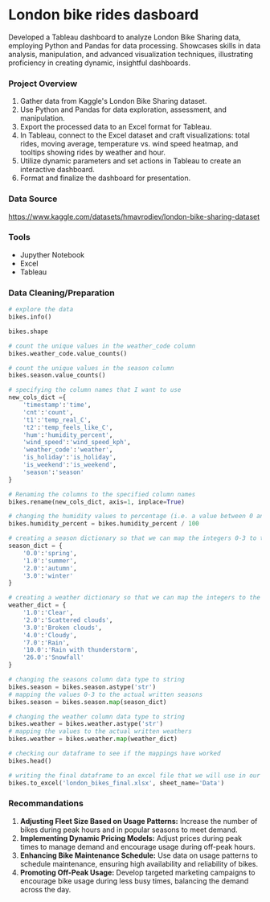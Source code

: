# London bike rides dasboard
Developed a Tableau dashboard to analyze London Bike Sharing data, employing Python and Pandas for data processing. Showcases skills in data analysis, manipulation, and advanced visualization techniques, illustrating proficiency in creating dynamic, insightful dashboards.

### Project Overview
1. Gather data from Kaggle's London Bike Sharing dataset.
2. Use Python and Pandas for data exploration, assessment, and manipulation.
3. Export the processed data to an Excel format for Tableau.
4. In Tableau, connect to the Excel dataset and craft visualizations: total rides, moving average, temperature vs. wind speed heatmap, and tooltips showing rides by weather and hour.
5. Utilize dynamic parameters and set actions in Tableau to create an interactive dashboard.
6. Format and finalize the dashboard for presentation.

### Data Source
https://www.kaggle.com/datasets/hmavrodiev/london-bike-sharing-dataset

### Tools
- Jupyther Notebook
- Excel
- Tableau

### Data Cleaning/Preparation

```python
# explore the data
bikes.info()
```
```python
bikes.shape
```
```python
# count the unique values in the weather_code column
bikes.weather_code.value_counts()
```
```python
# count the unique values in the season column
bikes.season.value_counts()
```
```python
# specifying the column names that I want to use
new_cols_dict ={
    'timestamp':'time',
    'cnt':'count', 
    't1':'temp_real_C',
    't2':'temp_feels_like_C',
    'hum':'humidity_percent',
    'wind_speed':'wind_speed_kph',
    'weather_code':'weather',
    'is_holiday':'is_holiday',
    'is_weekend':'is_weekend',
    'season':'season'
}

# Renaming the columns to the specified column names
bikes.rename(new_cols_dict, axis=1, inplace=True)
```
```python
# changing the humidity values to percentage (i.e. a value between 0 and 1)
bikes.humidity_percent = bikes.humidity_percent / 100
```
```python
# creating a season dictionary so that we can map the integers 0-3 to the actual written values
season_dict = {
    '0.0':'spring',
    '1.0':'summer',
    '2.0':'autumn',
    '3.0':'winter'
}

# creating a weather dictionary so that we can map the integers to the actual written values
weather_dict = {
    '1.0':'Clear',
    '2.0':'Scattered clouds',
    '3.0':'Broken clouds',
    '4.0':'Cloudy',
    '7.0':'Rain',
    '10.0':'Rain with thunderstorm',
    '26.0':'Snowfall'
}

# changing the seasons column data type to string
bikes.season = bikes.season.astype('str')
# mapping the values 0-3 to the actual written seasons
bikes.season = bikes.season.map(season_dict)

# changing the weather column data type to string
bikes.weather = bikes.weather.astype('str')
# mapping the values to the actual written weathers
bikes.weather = bikes.weather.map(weather_dict)
```
```python
# checking our dataframe to see if the mappings have worked
bikes.head()
```
```python
# writing the final dataframe to an excel file that we will use in our Tableau visualisations. The file will be the 'london_bikes_final.xlsx' file and the sheet name is 'Data'
bikes.to_excel('london_bikes_final.xlsx', sheet_name='Data')
```
### Recommandations
1. **Adjusting Fleet Size Based on Usage Patterns:** Increase the number of bikes during peak hours and in popular seasons to meet demand.
2. **Implementing Dynamic Pricing Models:** Adjust prices during peak times to manage demand and encourage usage during off-peak hours.
3. **Enhancing Bike Maintenance Schedule:** Use data on usage patterns to schedule maintenance, ensuring high availability and reliability of bikes.
4. **Promoting Off-Peak Usage:** Develop targeted marketing campaigns to encourage bike usage during less busy times, balancing the demand across the day.
